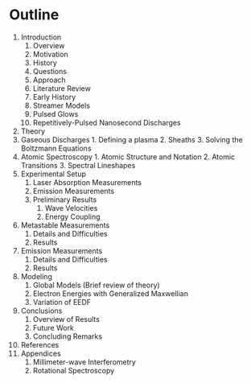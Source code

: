 Outline
=======

1. Introduction
    1. Overview 
      1. Motivation
      4. History
      3. Questions
      4. Approach
    2. Literature Review
      1. Early History
      2. Streamer Models
      3. Pulsed Glows
      4. Repetitively-Pulsed Nanosecond Discharges
2. Theory
  1. Gaseous Discharges
    1. Defining a plasma
    2. Sheaths
    3. Solving the Boltzmann Equations
  2. Atomic Spectroscopy
    1. Atomic Structure and Notation
    2. Atomic Transitions
    3. Spectral Lineshapes
3. Experimental Setup
    1. Laser Absorption Measurements
    2. Emission Measurements
    3. Preliminary Results
        1. Wave Velocities
        2. Energy Coupling
4. Metastable Measurements
    1. Details and Difficulties
    2. Results
5. Emission Measurements
    1. Details and Difficulties
    2. Results
6. Modeling
    1. Global Models (Brief review of theory)
    2. Electron Energies with Generalized Maxwellian
    3. Variation of EEDF
7. Conclusions
    1. Overview of Results
    2. Future Work
    3. Concluding Remarks
8. References
9. Appendices
    1. Millimeter-wave Interferometry
    2. Rotational Spectroscopy
